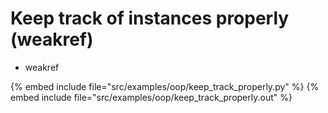# Keep track of instances properly (weakref)

* weakref

{% embed include file="src/examples/oop/keep_track_properly.py" %}
{% embed include file="src/examples/oop/keep_track_properly.out" %}


